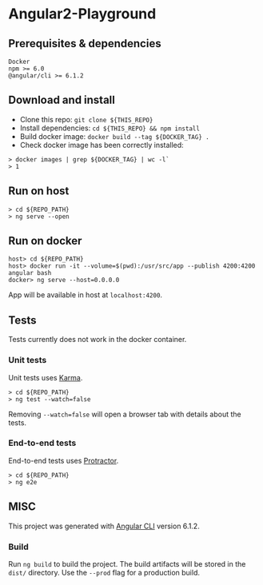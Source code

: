 # Angular2-Playground

## Prerequisites & dependencies

```
Docker
npm >= 6.0
@angular/cli >= 6.1.2
````

## Download and install

- Clone this repo: `git clone ${THIS_REPO}`
- Install dependencies: `cd ${THIS_REPO} && npm install`
- Build docker image: `docker build --tag ${DOCKER_TAG} .`
- Check docker image has been correctly installed: 
```
> docker images | grep ${DOCKER_TAG} | wc -l`
> 1
```

## Run on host

```
> cd ${REPO_PATH}
> ng serve --open
```

## Run on docker

```
host> cd ${REPO_PATH}
host> docker run -it --volume=$(pwd):/usr/src/app --publish 4200:4200 angular bash
docker> ng serve --host=0.0.0.0
```

App will be available in host at `localhost:4200`.

## Tests

Tests currently does not work in the docker container. 

### Unit tests

Unit tests uses [Karma](https://karma-runner.github.io).

```
> cd ${REPO_PATH}
> ng test --watch=false
```

Removing `--watch=false` will open a browser tab with details about the tests.

### End-to-end tests

End-to-end tests uses [Protractor](http://www.protractortest.org/).

```
> cd ${REPO_PATH}
> ng e2e
```

## MISC

This project was generated with [Angular CLI](https://github.com/angular/angular-cli) version 6.1.2.

### Build

Run `ng build` to build the project. The build artifacts will be stored in the `dist/` directory. Use the `--prod` flag for a production build.
